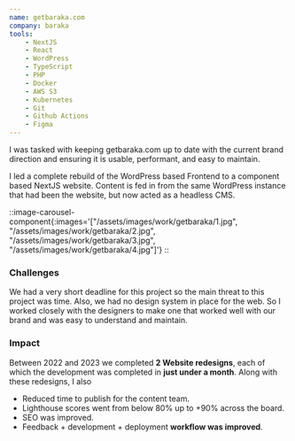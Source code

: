 ```yaml
---
name: getbaraka.com
company: baraka
tools:
    - NextJS
    - React
    - WordPress
    - TypeScript
    - PHP
    - Docker
    - AWS S3
    - Kubernetes
    - Git
    - Github Actions
    - Figma
---
```

I was tasked with keeping getbaraka.com up to date with the current brand direction and ensuring it is usable, performant, and easy to maintain.

I led a complete rebuild of the WordPress based Frontend to a component based NextJS website. Content is fed in from the 
same WordPress instance that had been the website, but now acted as a headless CMS.

::image-carousel-component{:images='["/assets/images/work/getbaraka/1.jpg", "/assets/images/work/getbaraka/2.jpg", "/assets/images/work/getbaraka/3.jpg", "/assets/images/work/getbaraka/4.jpg"]'}
::

### Challenges
We had a very short deadline for this project so the main threat to this project was time. Also, we had no design system in place for the web. So I worked closely with the designers to make one that worked well with our brand and was easy to understand and maintain.

### Impact
Between 2022 and 2023 we completed **2 Website redesigns**, each of which the development was completed in **just under a month**. Along with these redesigns, I also

- Reduced time to publish for the content team.
- Lighthouse scores went from below 80% up to +90% across the board.
- SEO was improved.
- Feedback + development + deployment **workflow was improved**.

